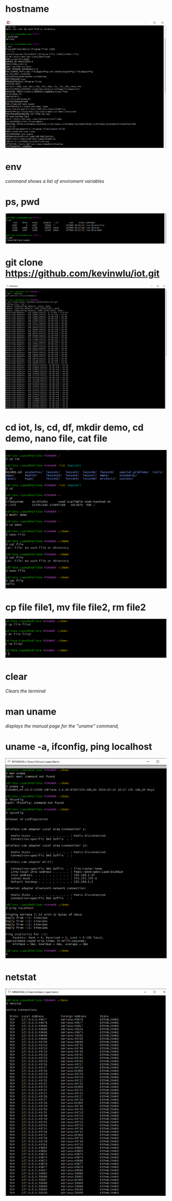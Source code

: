 # hostname

![image](https://github.com/Alopez1607/CPE322/blob/main/labs/pictures/Screenshot%20(336).png)

# env

*command shows a list of enviroment variables*

# ps, pwd

![image1](https://github.com/Alopez1607/CPE322/blob/main/labs/pictures/Screenshot%20(338).png)


# git clone https://github.com/kevinwlu/iot.git

![image2](https://github.com/Alopez1607/CPE322/blob/main/labs/pictures/Screenshot%20(339).png)

# cd iot, ls, cd, df, mkdir demo, cd demo, nano file, cat file

![image3](https://github.com/Alopez1607/CPE322/blob/main/labs/pictures/Screenshot%20(340).png)

# cp file file1, mv file file2, rm file2

![image4](https://github.com/Alopez1607/CPE322/blob/main/labs/pictures/Screenshot%20(341).png)

# clear

*Clears the terminal*

# man uname

*displays the manual page for the "uname" command,*

# uname -a, ifconfig, ping localhost

![image5](https://github.com/Alopez1607/CPE322/blob/main/labs/pictures/Screenshot%20(342).png)

# netstat

![image](https://github.com/Alopez1607/CPE322/blob/main/labs/pictures/Screenshot%20(343).png)
